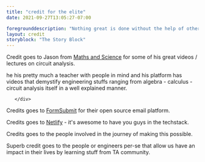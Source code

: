 ```yaml
---
title: "credit for the elite"
date: 2021-09-27T13:05:27-07:00

foregrounddescription: "Nothing great is done without the help of others"
layout: credit
storyblock: "The Story Block"
---
```


Credit goes to Jason from <a href="https://">Maths and Science</a> for some of his great videos / lectures on circuit analysis.</p>
        <p>he his pretty much a teacher with people in mind and his platform has videos that demystify engineering stuffs ranging from algebra - calculus - circuit analysis itself in a well explained manner.</p>
      
       </div>
   <div class="credit-goes" >
       <p class="credit-goes-two">Credits goes to <a href="https://formsubmit.co" target="_blank">FormSubmit</a> for their open source email platform.</p>
   </div>
   <div class="credit-goes" >
    <p class="credit-goes-three">Credits goes to <a href="https://netlify.com" target="_blank">Netlify</a> - it's awesome to have you guys in the techstack.</p>
</div>
<div class="credit-goes">
    <p class="credit-goes-four">Credits goes to the people involved in the journey of making this possible.</p>
</div>
<div class="credit-goes">
  <p class="credit-goes-four">Superb credit goes to the people or engineers per-se that allow us have an impact in their lives by learning stuff from TA community. </p>
</div>